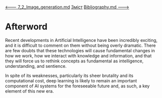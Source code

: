 [<---   7_2_Image_generation.md](7_2_Image_generation.md)         [Зміст](README.md)          [Bibliography.md    --->](Bibliography.md) 

# Afterword

Recent developments in Artificial Intelligence have been incredibly exciting, and it is difficult to comment on them without being overly dramatic. There are few doubts that these technologies will cause fundamental changes in how we work, how we interact with knowledge and information, and that they will force us to rethink concepts as fundamental as intelligence, understanding, and sentience.

In spite of its weaknesses, particularly its sheer brutality and its computational cost, deep learning is likely to remain an important component of AI systems for the foreseeable future and, as such, a key element of this new era.